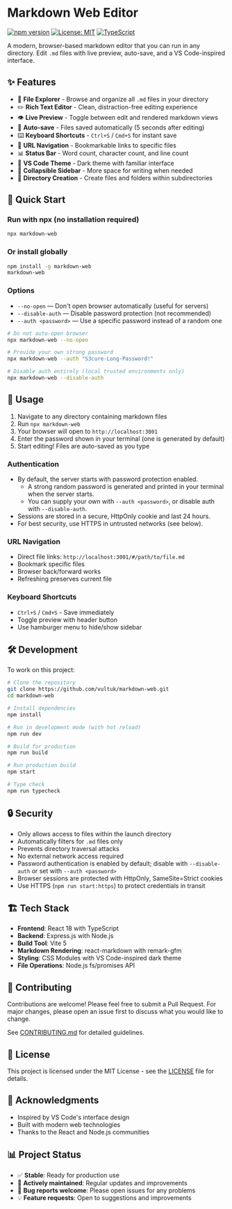# Markdown Web Editor

[![npm version](https://badge.fury.io/js/markdown-web.svg)](https://badge.fury.io/js/markdown-web)
[![License: MIT](https://img.shields.io/badge/License-MIT-yellow.svg)](https://opensource.org/licenses/MIT)
[![TypeScript](https://img.shields.io/badge/TypeScript-007ACC?logo=typescript&logoColor=white)](https://www.typescriptlang.org/)

A modern, browser-based markdown editor that you can run in any directory. Edit `.md` files with live preview, auto-save, and a VS Code-inspired interface.

## ✨ Features

- 📁 **File Explorer** - Browse and organize all `.md` files in your directory
- ✏️ **Rich Text Editor** - Clean, distraction-free editing experience
- 👁️ **Live Preview** - Toggle between edit and rendered markdown views
- 💾 **Auto-save** - Files saved automatically (5 seconds after editing)
- ⌨️ **Keyboard Shortcuts** - `Ctrl+S` / `Cmd+S` for instant save
- 🔗 **URL Navigation** - Bookmarkable links to specific files
- 📊 **Status Bar** - Word count, character count, and line count
- 🎨 **VS Code Theme** - Dark theme with familiar interface
- 🍔 **Collapsible Sidebar** - More space for writing when needed
- 📂 **Directory Creation** - Create files and folders within subdirectories

## 🚀 Quick Start

### Run with npx (no installation required)
```bash
npx markdown-web
```

### Or install globally
```bash
npm install -g markdown-web
markdown-web
```

### Options

- `--no-open` — Don't open browser automatically (useful for servers)
- `--disable-auth` — Disable password protection (not recommended)
- `--auth <password>` — Use a specific password instead of a random one

```bash
# Do not auto-open browser
npx markdown-web --no-open

# Provide your own strong password
npx markdown-web --auth "S3cure-Long-Password!"

# Disable auth entirely (local trusted environments only)
npx markdown-web --disable-auth
```

## 📖 Usage

1. Navigate to any directory containing markdown files
2. Run `npx markdown-web`
3. Your browser will open to `http://localhost:3001`
4. Enter the password shown in your terminal (one is generated by default)
5. Start editing! Files are auto-saved as you type

### Authentication
- By default, the server starts with password protection enabled.
  - A strong random password is generated and printed in your terminal when the server starts.
  - You can supply your own with `--auth <password>`, or disable auth with `--disable-auth`.
- Sessions are stored in a secure, HttpOnly cookie and last 24 hours.
- For best security, use HTTPS in untrusted networks (see below).

### URL Navigation
- Direct file links: `http://localhost:3001/#/path/to/file.md`
- Bookmark specific files
- Browser back/forward works
- Refreshing preserves current file

### Keyboard Shortcuts
- `Ctrl+S` / `Cmd+S` - Save immediately
- Toggle preview with header button
- Use hamburger menu to hide/show sidebar

## 🛠️ Development

To work on this project:

```bash
# Clone the repository
git clone https://github.com/vultuk/markdown-web.git
cd markdown-web

# Install dependencies
npm install

# Run in development mode (with hot reload)
npm run dev

# Build for production
npm run build

# Run production build
npm start

# Type check
npm run typecheck
```

## 🔒 Security

- Only allows access to files within the launch directory
- Automatically filters for `.md` files only
- Prevents directory traversal attacks
- No external network access required
- Password authentication is enabled by default; disable with `--disable-auth` or set with `--auth <password>`
- Browser sessions are protected with HttpOnly, SameSite=Strict cookies
- Use HTTPS (`npm run start:https`) to protect credentials in transit

## 🏗️ Tech Stack

- **Frontend**: React 18 with TypeScript
- **Backend**: Express.js with Node.js
- **Build Tool**: Vite 5
- **Markdown Rendering**: react-markdown with remark-gfm
- **Styling**: CSS Modules with VS Code-inspired dark theme
- **File Operations**: Node.js fs/promises API

## 🤝 Contributing

Contributions are welcome! Please feel free to submit a Pull Request. For major changes, please open an issue first to discuss what you would like to change.

See [CONTRIBUTING.md](CONTRIBUTING.md) for detailed guidelines.

## 📄 License

This project is licensed under the MIT License - see the [LICENSE](LICENSE) file for details.

## 🙏 Acknowledgments

- Inspired by VS Code's interface design
- Built with modern web technologies
- Thanks to the React and Node.js communities

## 📊 Project Status

- ✅ **Stable**: Ready for production use
- 🔄 **Actively maintained**: Regular updates and improvements
- 🐛 **Bug reports welcome**: Please open issues for any problems
- 💡 **Feature requests**: Open to suggestions and improvements
